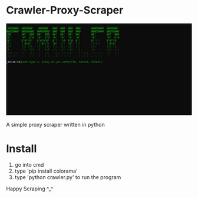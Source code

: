 # Crawler-Proxy-Scraper

![alt text](https://github.com/Logging4J/Crawler-Proxy-Scraper/blob/4d779a141c363524bb09ab86d838eea79ba6ffb4/imgs/crawler.png)

A simple proxy scraper written in python

# Install

1. go into cmd
2. type 'pip install colorama'
3. type 'python crawler.py' to run the program

Happy Scraping ^_^
